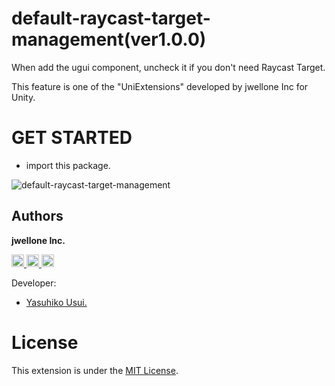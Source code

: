 # default-raycast-target-management(ver1.0.0)
When add the ugui component, uncheck it if you don't need Raycast Target.

This feature is one of the "UniExtensions" developed by jwellone Inc for Unity.


# GET STARTED
- import this package.

![default-raycast-target-management](https://user-images.githubusercontent.com/85072161/127732337-773efbde-906a-4bcc-94ef-07e56b5ca35e.gif)

## Authors
**jwellone Inc.**
<p align="left"> 
  <a href="https://github.com/jwellone">
    <img height="20" src="https://img.shields.io/github/followers/jwellone?label=follow&logo=github&style=flat"/>
  </a>
  <a href="http://twitter.com/jwellone">
    <img height="20" src="https://img.shields.io/twitter/follow/jwellone?label=Twitter&logo=twitter&style=flat"/>
  </a>
  <a href="https://www.facebook.com/jwellone">
    <img height="20" src="https://img.shields.io/badge/Facebook-1877F2?style=for-the-badge&logo=facebook&logoColor=white"/>
  </a>
</p>

Developer:
- [Yasuhiko Usui.](https://github.com/UsuiYasuhiko-jw1)


# License
This extension is under the [MIT License](https://github.com/jwellone/default-raycast-target-management/blob/main/LICENSE).

